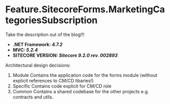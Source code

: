 # Feature.SitecoreForms.MarketingCategoriesSubscription

Take the description out of the blog!!!

* **.NET Framework: *4.7.2***
* **MVC: *5.2.4***
* **SITECORE VERSION: *Sitecore 9.2.0 rev. 002893***

Architectural design decisions:

1. Module
	Contains the application code for the forms module (without explicit references to CM/CD libaries!)
2. Specific
	Contains code explicit for CM/CD role
3. Common
	Contains a shared codebase for the other projects e.g. contracts and utils.
